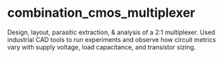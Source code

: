 # combination_cmos_multiplexer
Design, layout, parasitic extraction, &amp; analysis of a 2:1 multiplexer. Used industrial CAD tools to run experiments and observe how circuit metrics vary with supply voltage, load capacitance, and transistor sizing.

